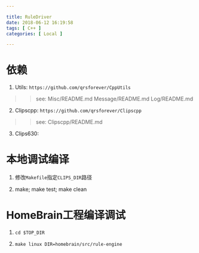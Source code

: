 ```yaml
---

title: RuleDriver
date: 2018-06-12 16:19:58
tags: [ C++ ]
categories: [ Local ]

---
```


依赖
====

1. Utils: `https://github.com/qrsforever/CppUtils`
>> see:
    Misc/README.md
    Message/README.md
    Log/README.md

2. Clipscpp: `https://github.com/qrsforever/Clipscpp`
>> see:
    Clipscpp/README.md

3. Clips630:


本地调试编译
============

1. 修改`Makefile`指定`CLIPS_DIR`路径

2. make; make test; make clean


HomeBrain工程编译调试
=====================

1. `cd $TOP_DIR`

2. `make linux DIR=homebrain/src/rule-engine`
